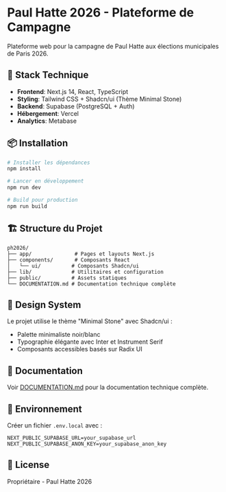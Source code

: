 # Paul Hatte 2026 - Plateforme de Campagne

Plateforme web pour la campagne de Paul Hatte aux élections municipales de Paris 2026.

## 🚀 Stack Technique

- **Frontend**: Next.js 14, React, TypeScript
- **Styling**: Tailwind CSS + Shadcn/ui (Thème Minimal Stone)
- **Backend**: Supabase (PostgreSQL + Auth)
- **Hébergement**: Vercel
- **Analytics**: Metabase

## 📦 Installation

```bash
# Installer les dépendances
npm install

# Lancer en développement
npm run dev

# Build pour production
npm run build
```

## 🏗 Structure du Projet

```
ph2026/
├── app/              # Pages et layouts Next.js
├── components/       # Composants React
│   └── ui/          # Composants Shadcn/ui
├── lib/             # Utilitaires et configuration
├── public/          # Assets statiques
└── DOCUMENTATION.md # Documentation technique complète
```

## 🎨 Design System

Le projet utilise le thème "Minimal Stone" avec Shadcn/ui :
- Palette minimaliste noir/blanc
- Typographie élégante avec Inter et Instrument Serif
- Composants accessibles basés sur Radix UI

## 📝 Documentation

Voir [DOCUMENTATION.md](./DOCUMENTATION.md) pour la documentation technique complète.

## 🔐 Environnement

Créer un fichier `.env.local` avec :

```env
NEXT_PUBLIC_SUPABASE_URL=your_supabase_url
NEXT_PUBLIC_SUPABASE_ANON_KEY=your_supabase_anon_key
```

## 📄 License

Propriétaire - Paul Hatte 2026